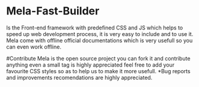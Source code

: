 # Mela-Fast-Builder
Is the Front-end framework with predefined CSS and JS which helps to speed up web development process, it is very easy to include and to use it. Mela come with offline official documentations which is very usefull so you can even work offline.

#Contribute
Mela is the open source project you can fork it and contribute anything even a small tag is highly appreciated feel free to add your favourite CSS styles so as to help us to make it more usefull.
*Bug reports and improvements recomendations are highly appreciated.
